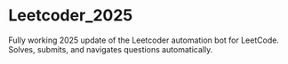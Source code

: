 # Leetcoder_2025
 Fully working 2025 update of the Leetcoder automation bot for LeetCode. Solves, submits, and navigates questions automatically.
